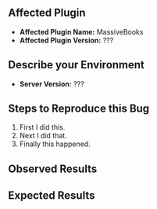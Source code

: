 ## Affected Plugin
<!-- In order to help you we need to know which plugin this issue is about. -->
<!-- The plugin always has the same version as MassiveCore. -->
<!-- All our plugins depend on MassiveCore, you did not forget to install it did you? -->
<!-- Run the command "/massivecore version" to see the version you are running. -->
- **Affected Plugin Name:** MassiveBooks
- **Affected Plugin Version:** ???

## Describe your Environment
<!-- Run the command "/version" to see the server version you are running. -->
- **Server Version:** ???

## Steps to Reproduce this Bug
<!-- Write a step by step description of how we can reproduce this bug. -->
<!-- As developers we need to know how to trigger the bug before we can fix it. -->
1. First I did this.
2. Next I did that.
3. Finally this happened.

## Observed Results
<!-- Tell us what actually happened. -->
<!-- Please describe as detailed as possible. -->
<!-- Feel free to link to a screenshot posted on imgur.com. -->
<!-- Feel free to link to an error log posted on pastebin.com. -->

## Expected Results
<!-- Tell us what you expected to happen. -->
<!-- This way we can better understand in what way this is an issue. -->
